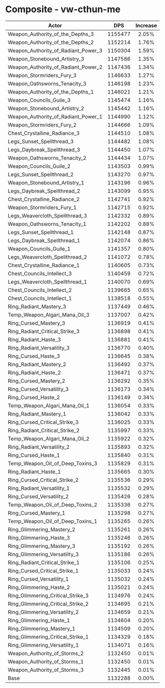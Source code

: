 # Composite - vw-cthun-me
| Actor | DPS | Increase |
|---|:---:|:---:|
|Weapon_Authority_of_the_Depths_3|1155477|2.05%|
|Weapon_Authority_of_the_Depths_2|1152214|1.76%|
|Weapon_Authority_of_Radiant_Power_3|1150304|1.59%|
|Weapon_Stonebound_Artistry_3|1147586|1.35%|
|Weapon_Authority_of_Radiant_Power_2|1147436|1.34%|
|Weapon_Stormriders_Fury_3|1146633|1.27%|
|Weapon_Oathsworns_Tenacity_3|1146198|1.23%|
|Weapon_Authority_of_the_Depths_1|1146021|1.21%|
|Weapon_Councils_Guile_3|1145474|1.16%|
|Weapon_Stonebound_Artistry_2|1145442|1.16%|
|Weapon_Authority_of_Radiant_Power_1|1144990|1.12%|
|Weapon_Stormriders_Fury_2|1144666|1.09%|
|Chest_Crystalline_Radiance_3|1144510|1.08%|
|Legs_Sunset_Spellthread_3|1144482|1.08%|
|Legs_Daybreak_Spellthread_3|1144450|1.07%|
|Weapon_Oathsworns_Tenacity_2|1144434|1.07%|
|Weapon_Councils_Guile_2|1143503|0.99%|
|Legs_Sunset_Spellthread_2|1143270|0.97%|
|Weapon_Stonebound_Artistry_1|1143196|0.96%|
|Legs_Daybreak_Spellthread_2|1143099|0.95%|
|Chest_Crystalline_Radiance_2|1142741|0.92%|
|Weapon_Stormriders_Fury_1|1142715|0.92%|
|Legs_Weavercloth_Spellthread_3|1142332|0.89%|
|Weapon_Oathsworns_Tenacity_1|1142202|0.88%|
|Legs_Sunset_Spellthread_1|1142148|0.87%|
|Legs_Daybreak_Spellthread_1|1142074|0.86%|
|Weapon_Councils_Guile_1|1141357|0.80%|
|Legs_Weavercloth_Spellthread_2|1141072|0.78%|
|Chest_Crystalline_Radiance_1|1140605|0.73%|
|Chest_Councils_Intellect_3|1140459|0.72%|
|Legs_Weavercloth_Spellthread_1|1140070|0.69%|
|Chest_Councils_Intellect_2|1139665|0.65%|
|Chest_Councils_Intellect_1|1138518|0.55%|
|Ring_Radiant_Mastery_3|1137449|0.46%|
|Temp_Weapon_Algari_Mana_Oil_3|1137007|0.42%|
|Ring_Cursed_Mastery_3|1136919|0.41%|
|Ring_Radiant_Critical_Strike_3|1136898|0.41%|
|Ring_Radiant_Haste_3|1136881|0.41%|
|Ring_Radiant_Versatility_3|1136770|0.40%|
|Ring_Cursed_Haste_3|1136645|0.38%|
|Ring_Radiant_Mastery_2|1136492|0.37%|
|Ring_Radiant_Haste_2|1136471|0.37%|
|Ring_Cursed_Mastery_2|1136292|0.35%|
|Ring_Cursed_Versatility_3|1136173|0.34%|
|Ring_Cursed_Haste_2|1136149|0.34%|
|Temp_Weapon_Algari_Mana_Oil_1|1136054|0.33%|
|Ring_Radiant_Mastery_1|1136042|0.33%|
|Ring_Cursed_Critical_Strike_3|1136025|0.33%|
|Ring_Radiant_Critical_Strike_2|1135997|0.33%|
|Temp_Weapon_Algari_Mana_Oil_2|1135922|0.32%|
|Ring_Radiant_Versatility_2|1135893|0.32%|
|Ring_Cursed_Haste_1|1135840|0.31%|
|Temp_Weapon_Oil_of_Deep_Toxins_3|1135829|0.31%|
|Ring_Radiant_Haste_1|1135665|0.30%|
|Ring_Cursed_Critical_Strike_2|1135536|0.29%|
|Ring_Radiant_Versatility_1|1135532|0.29%|
|Ring_Cursed_Versatility_2|1135426|0.28%|
|Temp_Weapon_Oil_of_Deep_Toxins_2|1135336|0.27%|
|Ring_Cursed_Mastery_1|1135298|0.27%|
|Temp_Weapon_Oil_of_Deep_Toxins_1|1135265|0.26%|
|Ring_Glimmering_Mastery_2|1135261|0.26%|
|Ring_Glimmering_Haste_3|1135246|0.26%|
|Ring_Glimmering_Mastery_3|1135192|0.26%|
|Ring_Glimmering_Versatility_3|1135186|0.26%|
|Ring_Radiant_Critical_Strike_1|1135106|0.25%|
|Ring_Cursed_Critical_Strike_1|1135033|0.24%|
|Ring_Cursed_Versatility_1|1135032|0.24%|
|Ring_Glimmering_Haste_2|1135021|0.24%|
|Ring_Glimmering_Critical_Strike_3|1134976|0.24%|
|Ring_Glimmering_Critical_Strike_2|1134695|0.21%|
|Ring_Glimmering_Versatility_2|1134659|0.21%|
|Ring_Glimmering_Haste_1|1134604|0.20%|
|Ring_Glimmering_Mastery_1|1134509|0.20%|
|Ring_Glimmering_Critical_Strike_1|1134329|0.18%|
|Ring_Glimmering_Versatility_1|1134071|0.16%|
|Weapon_Authority_of_Storms_2|1132450|0.01%|
|Weapon_Authority_of_Storms_1|1132450|0.01%|
|Weapon_Authority_of_Storms_3|1132445|0.01%|
|Base|1132288|0.00%|
